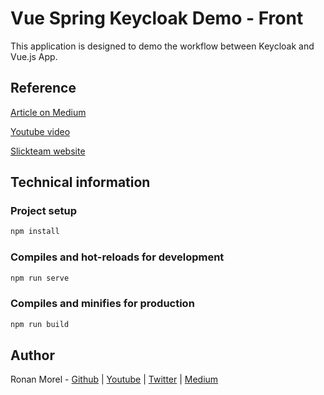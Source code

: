 # Vue Spring Keycloak Demo - Front

This application is designed to demo the workflow between Keycloak and Vue.js App.

## Reference

[Article on Medium](https://medium.com/slickteam/gagner-du-temps-et-d%C3%A9porter-votre-authentification-avec-keycloak-1d4ef8bac387) 

[Youtube video](https://www.youtube.com/watch?v=ydbYa2biy2I) 

[Slickteam website](https://slickteam.fr) 

## Technical information 

### Project setup
```bash
npm install
```

### Compiles and hot-reloads for development
```bash
npm run serve
```

### Compiles and minifies for production
```bash
npm run build
```

## Author

Ronan Morel - [Github](https://github.com/ronronan) | [Youtube](https://www.youtube.com/channel/UCu8f_ENFz0hPiwwCocJg2UA) | [Twitter](https://twitter.com/ronronan21) | [Medium](https://medium.com/@ronronan21)

